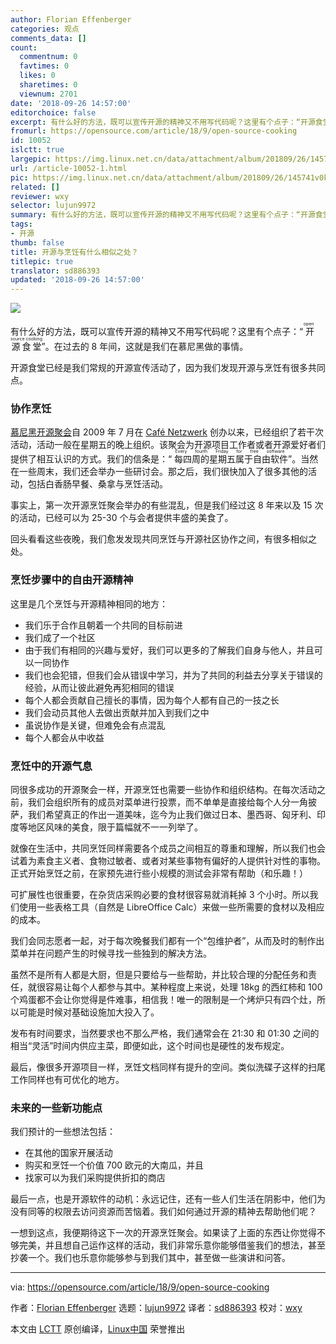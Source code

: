 ```yaml
---
author: Florian Effenberger
categories: 观点
comments_data: []
count:
  commentnum: 0
  favtimes: 0
  likes: 0
  sharetimes: 0
  viewnum: 2701
date: '2018-09-26 14:57:00'
editorchoice: false
excerpt: 有什么好的方法，既可以宣传开源的精神又不用写代码呢？这里有个点子：“开源食堂”。
fromurl: https://opensource.com/article/18/9/open-source-cooking
id: 10052
islctt: true
largepic: https://img.linux.net.cn/data/attachment/album/201809/26/145741v0kks454xklerkw9.png
url: /article-10052-1.html
pic: https://img.linux.net.cn/data/attachment/album/201809/26/145741v0kks454xklerkw9.png.thumb.jpg
related: []
reviewer: wxy
selector: lujun9972
summary: 有什么好的方法，既可以宣传开源的精神又不用写代码呢？这里有个点子：“开源食堂”。
tags:
- 开源
thumb: false
title: 开源与烹饪有什么相似之处？
titlepic: true
translator: sd886393
updated: '2018-09-26 14:57:00'
---
```


![](/data/attachment/album/201809/26/145741v0kks454xklerkw9.png)


有什么好的方法，既可以宣传开源的精神又不用写代码呢？这里有个点子：“<ruby> 开源食堂 <rt>  open source cooking </rt></ruby>”。在过去的 8 年间，这就是我们在慕尼黑做的事情。


开源食堂已经是我们常规的开源宣传活动了，因为我们发现开源与烹饪有很多共同点。


### 协作烹饪


[慕尼黑开源聚会](https://www.opensourcetreffen.de/)自 2009 年 7 月在 [Café Netzwerk](http://www.cafe-netzwerk.de/) 创办以来，已经组织了若干次活动，活动一般在星期五的晚上组织。该聚会为开源项目工作者或者开源爱好者们提供了相互认识的方式。我们的信条是：“<ruby> 每四周的星期五属于自由软件 <rt>  Every fourth Friday for free software </rt></ruby>”。当然在一些周末，我们还会举办一些研讨会。那之后，我们很快加入了很多其他的活动，包括白香肠早餐、桑拿与烹饪活动。


事实上，第一次开源烹饪聚会举办的有些混乱，但是我们经过这 8 年来以及 15 次的活动，已经可以为 25-30 个与会者提供丰盛的美食了。


回头看看这些夜晚，我们愈发发现共同烹饪与开源社区协作之间，有很多相似之处。


### 烹饪步骤中的自由开源精神


这里是几个烹饪与开源精神相同的地方：


* 我们乐于合作且朝着一个共同的目标前进
* 我们成了一个社区
* 由于我们有相同的兴趣与爱好，我们可以更多的了解我们自身与他人，并且可以一同协作
* 我们也会犯错，但我们会从错误中学习，并为了共同的利益去分享关于错误的经验，从而让彼此避免再犯相同的错误
* 每个人都会贡献自己擅长的事情，因为每个人都有自己的一技之长
* 我们会动员其他人去做出贡献并加入到我们之中
* 虽说协作是关键，但难免会有点混乱
* 每个人都会从中收益


### 烹饪中的开源气息


同很多成功的开源聚会一样，开源烹饪也需要一些协作和组织结构。在每次活动之前，我们会组织所有的成员对菜单进行投票，而不单单是直接给每个人分一角披萨，我们希望真正的作出一道美味，迄今为止我们做过日本、墨西哥、匈牙利、印度等地区风味的美食，限于篇幅就不一一列举了。


就像在生活中，共同烹饪同样需要各个成员之间相互的尊重和理解，所以我们也会试着为素食主义者、食物过敏者、或者对某些事物有偏好的人提供针对性的事物。正式开始烹饪之前，在家预先进行些小规模的测试会非常有帮助（和乐趣！）


可扩展性也很重要，在杂货店采购必要的食材很容易就消耗掉 3 个小时。所以我们使用一些表格工具（自然是 LibreOffice Calc）来做一些所需要的食材以及相应的成本。


我们会同志愿者一起，对于每次晚餐我们都有一个“包维护者”，从而及时的制作出菜单并在问题产生的时候寻找一些独到的解决方法。


虽然不是所有人都是大厨，但是只要给与一些帮助，并比较合理的分配任务和责任，就很容易让每个人都参与其中。某种程度上来说，处理 18kg 的西红柿和 100 个鸡蛋都不会让你觉得是件难事，相信我！唯一的限制是一个烤炉只有四个灶，所以可能是时候对基础设施加大投入了。


发布有时间要求，当然要求也不那么严格，我们通常会在 21:30 和 01:30 之间的相当“灵活”时间内供应主菜，即便如此，这个时间也是硬性的发布规定。


最后，像很多开源项目一样，烹饪文档同样有提升的空间。类似洗碟子这样的扫尾工作同样也有可优化的地方。


### 未来的一些新功能点


我们预计的一些想法包括：


* 在其他的国家开展活动
* 购买和烹饪一个价值 700 欧元的大南瓜，并且
* 找家可以为我们采购提供折扣的商店


最后一点，也是开源软件的动机：永远记住，还有一些人们生活在阴影中，他们为没有同等的权限去访问资源而苦恼着。我们如何通过开源的精神去帮助他们呢？


一想到这点，我便期待这下一次的开源烹饪聚会。如果读了上面的东西让你觉得不够完美，并且想自己运作这样的活动，我们非常乐意你能够借鉴我们的想法，甚至抄袭一个。我们也乐意你能够参与到我们其中，甚至做一些演讲和问答。




---


via: <https://opensource.com/article/18/9/open-source-cooking>


作者：[Florian Effenberger](https://opensource.com/users/floeff) 选题：[lujun9972](https://github.com/lujun9972) 译者：[sd886393](https://github.com/sd886393) 校对：[wxy](https://github.com/wxy)


本文由 [LCTT](https://github.com/LCTT/TranslateProject) 原创编译，[Linux中国](https://linux.cn/) 荣誉推出